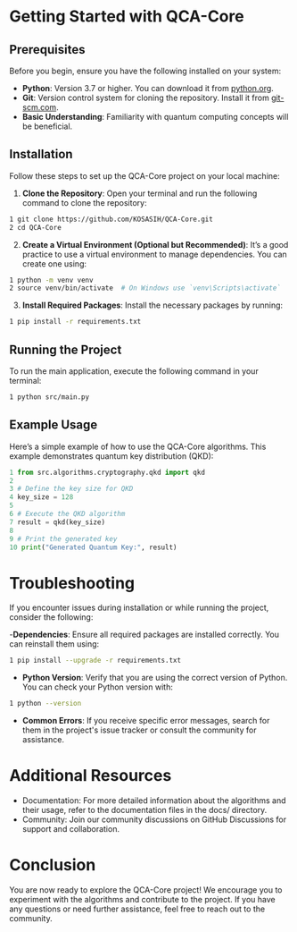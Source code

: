 # Getting Started with QCA-Core

## Prerequisites
Before you begin, ensure you have the following installed on your system:

- **Python**: Version 3.7 or higher. You can download it from [python.org](https://www.python.org/downloads/).
- **Git**: Version control system for cloning the repository. Install it from [git-scm.com](https://git-scm.com/downloads).
- **Basic Understanding**: Familiarity with quantum computing concepts will be beneficial.

## Installation
Follow these steps to set up the QCA-Core project on your local machine:

1. **Clone the Repository**:
   Open your terminal and run the following command to clone the repository:
   
```bash
1 git clone https://github.com/KOSASIH/QCA-Core.git
2 cd QCA-Core
```

2. **Create a Virtual Environment (Optional but Recommended)**: It’s a good practice to use a virtual environment to manage dependencies. You can create one using:

```bash
1 python -m venv venv
2 source venv/bin/activate  # On Windows use `venv\Scripts\activate`
```

3. **Install Required Packages**: Install the necessary packages by running:

```bash
1 pip install -r requirements.txt
```

## Running the Project

To run the main application, execute the following command in your terminal:

```bash
1 python src/main.py
```

## Example Usage

Here’s a simple example of how to use the QCA-Core algorithms. This example demonstrates quantum key distribution (QKD):

```python
1 from src.algorithms.cryptography.qkd import qkd
2 
3 # Define the key size for QKD
4 key_size = 128
5 
6 # Execute the QKD algorithm
7 result = qkd(key_size)
8 
9 # Print the generated key
10 print("Generated Quantum Key:", result)
```

# Troubleshooting
If you encounter issues during installation or while running the project, consider the following:

-**Dependencies**: Ensure all required packages are installed correctly. You can reinstall them using:

```bash
1 pip install --upgrade -r requirements.txt
```

- **Python Version**: Verify that you are using the correct version of Python. You can check your Python version with:

```bash
1 python --version
```

- **Common Errors**: If you receive specific error messages, search for them in the project's issue tracker or consult the community for assistance.

# Additional Resources

- Documentation: For more detailed information about the algorithms and their usage, refer to the documentation files in the docs/ directory.
- Community: Join our community discussions on GitHub Discussions for support and collaboration.

# Conclusion

You are now ready to explore the QCA-Core project! We encourage you to experiment with the algorithms and contribute to the project. If you have any questions or need further assistance, feel free to reach out to the community.
